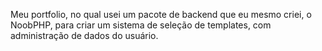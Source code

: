 Meu portfolio, no qual usei um pacote de backend que eu mesmo criei, o NoobPHP, para criar um sistema de seleção de templates, com administração de dados do usuário.
